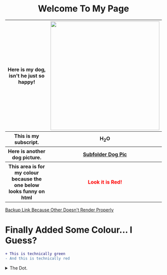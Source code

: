<html>
<body>
  <h1 align="center"> Welcome To My Page</h1>
  <table>
    <tr>
      <th>Here is my dog, isn't he just so happy!</th>
      <th><img width="350" height="350" src="https://github.com/ctrottier10/Knes381/assets/157738786/f442b401-8a51-4915-8a91-ea338991a96e"></th>
    </tr>
    <tr>
      <th>This is my subscript.</th>
      <th>H<sub>2</sub>O</th>
    </tr>
    <tr>
      <th>Here is another dog picture.</th>
      <th><a href="/Pictures/dog.png">Subfolder Dog Pic</a></th>
    </tr>
    <tr>
      <th>This area is for my colour because the one below looks funny on html</th>
      <th><p style="color:red;">Look it is Red!</p></th>
    </tr>
  </table>

</body>
</html>

[Backup Link Because Other Doesn't Render Properly](Pictures/dog.png)

# Finally Added Some Colour... I Guess?

```diff
+ This is technically green
- And this is technically red
```

<details>
<summary>The Dot.</summary>
V&#x0307;O<sub>2</sub>
</details>

